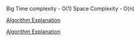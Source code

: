 Big Time complexity - O(1)
Space Complexity - O(n)

[Algorithm Explanation](https://stackoverflow.com/questions/63369213/is-the-extra-space-complexity-of-a-function-that-counts-letter-occurrences-o1)

[Algorithm Explanation](https://stackoverflow.com/questions/27334494/space-complexity-of-hashmap-when-iterating-over-an-array-in-linear-time)

